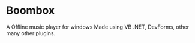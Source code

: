 # Boombox
A Offline music player for windows
Made using VB .NET, DevForms, other many other plugins.
